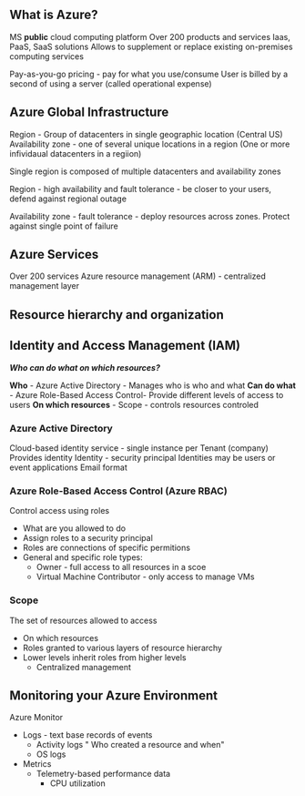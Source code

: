 
## What is Azure? 
MS **public** cloud computing platform
Over 200 products and services 
Iaas, PaaS, SaaS solutions 
Allows to supplement or replace existing on-premises computing services

Pay-as-you-go pricing - pay for what you use/consume 
User is billed by a second of using a server (called operational expense)

## Azure Global Infrastructure 
Region - Group of datacenters in single geographic location (Central US)
Availability zone - one of several unique locations in a region (One or more infividaual datacenters in a regiion)

Single region is composed of multiple datacenters and availability zones 

Region - high availability and fault tolerance  - be closer to your users, defend against regional outage 

Availability zone - fault tolerance - deploy resources across zones. Protect against single point of failure 


## Azure Services 
Over 200 services 
Azure resource management (ARM) - centralized management layer 

## Resource hierarchy and organization 


## Identity and Access Management  (IAM)

***Who can do what on which resources?***

**Who** - Azure Active Directory - Manages who is who and what 
**Can do what** - Azure Role-Based Access Control- Provide different levels of access to users 
**On which resources** - Scope - controls resources controled 

### Azure Active Directory 
Cloud-based identity service - single instance per Tenant (company)
Provides identity 
Identity - security principal 
Identities may be users or event applications 
Email format 

### Azure Role-Based Access Control (Azure RBAC)
Control access using roles 
 - What are you allowed to do
 - Assign roles to a security principal 
 - Roles are connections of specific permitions 
 - General and specific role types: 
	 - Owner - full access to all resources in a scoe
	 - Virtual Machine Contributor - only access to manage VMs


### Scope 
The set of resources allowed to access
- On which resources 
- Roles granted to various layers of resource hierarchy 
- Lower levels inherit roles from higher levels 
	- Centralized management

## Monitoring your Azure Environment 

Azure Monitor 
- Logs - text base records of events 
	- Activity logs  " Who created a resource and when"
	- OS logs 
- Metrics 
	- Telemetry-based performance data
		- CPU utilization
